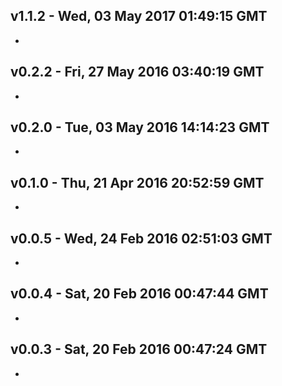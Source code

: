 v1.1.2 - Wed, 03 May 2017 01:49:15 GMT
--------------------------------------

- 


v0.2.2 - Fri, 27 May 2016 03:40:19 GMT
--------------------------------------

- 


v0.2.0 - Tue, 03 May 2016 14:14:23 GMT
--------------------------------------

- 


v0.1.0 - Thu, 21 Apr 2016 20:52:59 GMT
--------------------------------------

- 


v0.0.5 - Wed, 24 Feb 2016 02:51:03 GMT
--------------------------------------

- 


v0.0.4 - Sat, 20 Feb 2016 00:47:44 GMT
--------------------------------------

- 


v0.0.3 - Sat, 20 Feb 2016 00:47:24 GMT
--------------------------------------

- 



